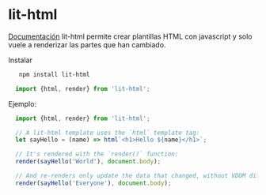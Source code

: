 # lit-html
[Documentación](https://lit-html.polymer-project.org/)
lit-html permite crear plantillas HTML con javascript y solo vuele a renderizar las partes que han cambiado.

Instalar
``` bash
   npm install lit-html
```

```js
  import {html, render} from 'lit-html';
```

Ejemplo:
```js
  import {html, render} from 'lit-html';

  // A lit-html template uses the `html` template tag:
  let sayHello = (name) => html`<h1>Hello ${name}</h1>`;

  // It's rendered with the `render()` function:
  render(sayHello('World'), document.body);

  // And re-renders only update the data that changed, without VDOM diffing!
  render(sayHello('Everyone'), document.body);
```



